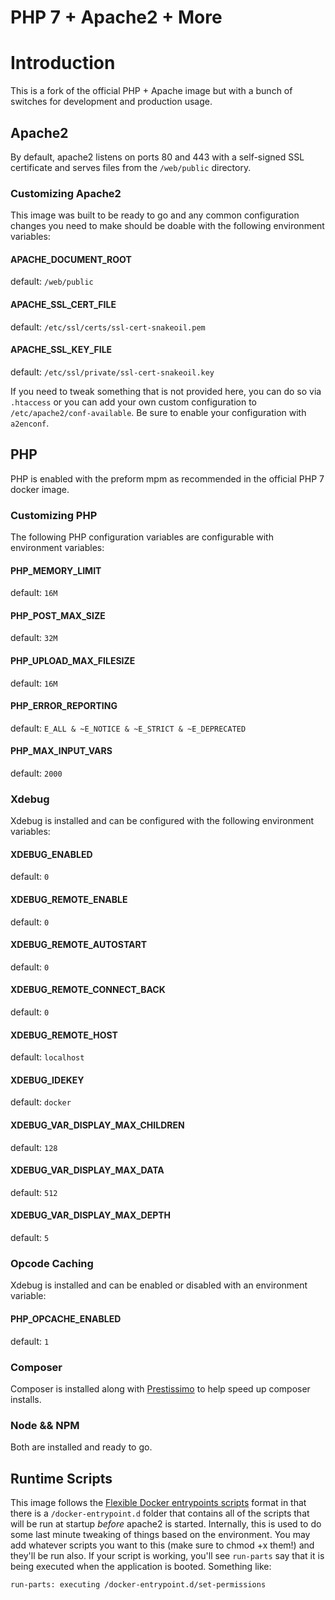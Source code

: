 # PHP 7 + Apache2 + More

# Introduction
This is a fork of the official PHP + Apache image but with a bunch of switches for development and production usage.

## Apache2
By default, apache2 listens on ports 80 and 443 with a self-signed SSL certificate and serves files from the `/web/public` directory.

### Customizing Apache2
This image was built to be ready to go and any common configuration changes you need to make should be doable with the following environment variables:

#### APACHE_DOCUMENT_ROOT
default: `/web/public`

#### APACHE_SSL_CERT_FILE
default: `/etc/ssl/certs/ssl-cert-snakeoil.pem`

#### APACHE_SSL_KEY_FILE
default: `/etc/ssl/private/ssl-cert-snakeoil.key`

If you need to tweak something that is not provided here, you can do so via `.htaccess` or you can add your own custom configuration to `/etc/apache2/conf-available`. Be sure to enable your configuration with `a2enconf`.

## PHP
PHP is enabled with the preform mpm as recommended in the official PHP 7 docker image.

### Customizing PHP
The following PHP configuration variables are configurable with environment variables:

#### PHP_MEMORY_LIMIT
default: `16M`

#### PHP_POST_MAX_SIZE
default: `32M`

#### PHP_UPLOAD_MAX_FILESIZE
default: `16M`

#### PHP_ERROR_REPORTING
default: `E_ALL & ~E_NOTICE & ~E_STRICT & ~E_DEPRECATED`

#### PHP_MAX_INPUT_VARS
default: `2000`

### Xdebug
Xdebug is installed and can be configured with the following environment variables:

#### XDEBUG_ENABLED
default: `0`

#### XDEBUG_REMOTE_ENABLE
default: `0`

#### XDEBUG_REMOTE_AUTOSTART
default: `0`

#### XDEBUG_REMOTE_CONNECT_BACK
default: `0`

#### XDEBUG_REMOTE_HOST
default: `localhost`

#### XDEBUG_IDEKEY
default: `docker`

#### XDEBUG_VAR_DISPLAY_MAX_CHILDREN
default: `128`

#### XDEBUG_VAR_DISPLAY_MAX_DATA
default: `512`

#### XDEBUG_VAR_DISPLAY_MAX_DEPTH
default: `5`

### Opcode Caching
Xdebug is installed and can be enabled or disabled with an environment variable:

#### PHP_OPCACHE_ENABLED
default: `1`

### Composer
Composer is installed along with [Prestissimo](https://github.com/hirak/prestissimo) to help speed up composer installs.

### Node && NPM
Both are installed and ready to go.

## Runtime Scripts
This image follows the [Flexible Docker entrypoints scripts](http://www.camptocamp.com/en/actualite/flexible-docker-entrypoints-scripts/) format in that there is a `/docker-entrypoint.d` folder that contains all of the scripts that will be run at startup *before* apache2 is started. Internally, this is used to do some last minute tweaking of things based on the environment. You may add whatever scripts you want to this (make sure to chmod +x them!) and they'll be run also. If your script is working, you'll see `run-parts` say that it is being executed when the application is booted. Something like:

```
run-parts: executing /docker-entrypoint.d/set-permissions
```